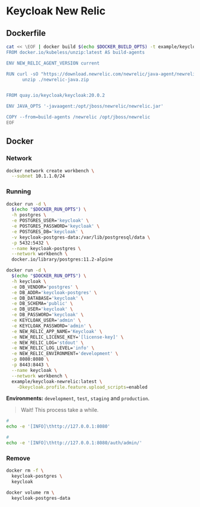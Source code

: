 # Keycloak New Relic

## Dockerfile

```sh
cat << \EOF | docker build $(echo $DOCKER_BUILD_OPTS) -t example/keycloak-newrelic -
FROM docker.io/kubeless/unzip:latest AS build-agents

ENV NEW_RELIC_AGENT_VERSION current

RUN curl -sO "https://download.newrelic.com/newrelic/java-agent/newrelic-agent/${NEW_RELIC_AGENT_VERSION}/newrelic-java.zip" && \
      unzip ./newrelic-java.zip


FROM quay.io/keycloak/keycloak:20.0.2

ENV JAVA_OPTS '-javaagent:/opt/jboss/newrelic/newrelic.jar'

COPY --from=build-agents /newrelic /opt/jboss/newrelic
EOF
```

<!--
LOG4J_MESSAGE_FACTORY=com.newrelic.logging.log4j2.NewRelicMessageFactory
-Djboss.modules.system.pkgs=org.jboss.byteman,com.newrelic
-->

## Docker

### Network

```sh
docker network create workbench \
  --subnet 10.1.1.0/24
```

### Running

```sh
docker run -d \
  $(echo "$DOCKER_RUN_OPTS") \
  -h postgres \
  -e POSTGRES_USER='keycloak' \
  -e POSTGRES_PASSWORD='keycloak' \
  -e POSTGRES_DB='keycloak' \
  -v keycloak-postgres-data:/var/lib/postgresql/data \
  -p 5432:5432 \
  --name keycloak-postgres \
  --network workbench \
  docker.io/library/postgres:11.2-alpine

docker run -d \
  $(echo "$DOCKER_RUN_OPTS") \
  -h keycloak \
  -e DB_VENDOR='postgres' \
  -e DB_ADDR='keycloak-postgres' \
  -e DB_DATABASE='keycloak' \
  -e DB_SCHEMA='public' \
  -e DB_USER='keycloak' \
  -e DB_PASSWORD='keycloak' \
  -e KEYCLOAK_USER='admin' \
  -e KEYCLOAK_PASSWORD='admin' \
  -e NEW_RELIC_APP_NAME='Keycloak' \
  -e NEW_RELIC_LICENSE_KEY='[license-key]' \
  -e NEW_RELIC_LOG='stdout' \
  -e NEW_RELIC_LOG_LEVEL='info' \
  -e NEW_RELIC_ENVIRONMENT='development' \
  -p 8080:8080 \
  -p 8443:8443 \
  --name keycloak \
  --network workbench \
  example/keycloak-newrelic:latest \
    -Dkeycloak.profile.feature.upload_scripts=enabled
```

**Environments:** `development`, `test`, `staging` and `production`.

<!--
-e NEW_RELIC_DISTRIBUTED_TRACING_ENABLED='true' \
-->

> Wait! This process take a while.

```sh
#
echo -e '[INFO]\thttp://127.0.0.1:8080'

#
echo -e '[INFO]\thttp://127.0.0.1:8080/auth/admin/'
```

### Remove

```sh
docker rm -f \
  keycloak-postgres \
  keycloak

docker volume rm \
  keycloak-postgres-data
```
